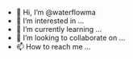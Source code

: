 - 👋 Hi, I’m @waterflowma
- 👀 I’m interested in ...
- 🌱 I’m currently learning ...
- 💞️ I’m looking to collaborate on ...
- 📫 How to reach me ...

<!---
waterflowma/waterflowma is a ✨ special ✨ repository because its `README.md` (this file) appears on your GitHub profile.
You can click the Preview link to take a look at your changes.
--->
